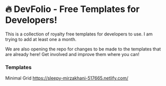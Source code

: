# 🔥 DevFolio - Free Templates for Developers!

This is a collection of royalty free templates for developers to use. I am trying to add at least one a month.

We are also opening the repo for changes to be made to the templates that are already here! Get involved and improve them where you can!

### Templates

Minimal Grid
https://sleepy-mirzakhani-517665.netlify.com/


